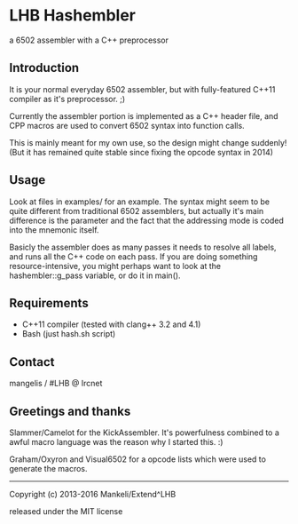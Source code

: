 LHB Hashembler
==============
a 6502 assembler with a C++ preprocessor

Introduction
------------

It is your normal everyday 6502 assembler, but with fully-featured C++11
compiler as it's preprocessor. ;)

Currently the assembler portion is implemented as a C++ header file,
and CPP macros are used to convert 6502 syntax into function calls.

This is mainly meant for my own use, so the design might change suddenly!
(But it has remained quite stable since fixing the opcode syntax in 2014)


Usage
-----
Look at files in examples/ for an example.
The syntax might seem to be quite different from traditional 6502 assemblers, but
actually it's main difference is the parameter and the fact that the addressing mode
is coded into the mnemonic itself.

Basicly the assembler does as many passes it needs to resolve all labels,
and runs all the C++ code on each pass. If you are doing something resource-intensive,
you might perhaps want to look at the hashembler::g_pass variable, or
do it in main().


Requirements
------------

 - C++11 compiler (tested with clang++ 3.2 and 4.1)
 - Bash (just hash.sh script)

Contact
------------
mangelis / #LHB @ Ircnet

Greetings and thanks
------------
Slammer/Camelot for the KickAssembler. It's powerfulness combined to a awful macro language was the reason why I started this. :)

Graham/Oxyron and Visual6502 for a opcode lists which were used to generate the macros.

-----

Copyright (c) 2013-2016 Mankeli/Extend^LHB    

released under the MIT license


